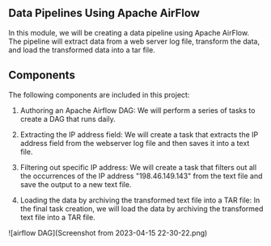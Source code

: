 ## Data Pipelines Using Apache AirFlow
In this module, we will be creating a data pipeline using Apache AirFlow. The pipeline will extract data from a web server log file, transform the data, and load the transformed data into a tar file.

## Components
The following components are included in this project:

1. Authoring an Apache Airflow DAG: We will perform a series of tasks to create a DAG that runs daily.

2. Extracting the IP address field: We will create a task that extracts the IP address field from the webserver log file and then saves it into a text file.

3. Filtering out specific IP address: We will create a task that filters out all the occurrences of the IP address "198.46.149.143" from the text file and save the output to a new text file.

4. Loading the data by archiving the transformed text file into a TAR file: In the final task creation, we will load the data by archiving the transformed text file into a TAR file.

![airflow DAG](Screenshot from 2023-04-15 22-30-22.png)
